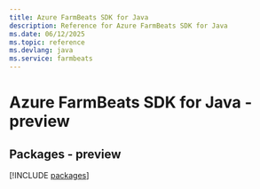 ```yaml
---
title: Azure FarmBeats SDK for Java
description: Reference for Azure FarmBeats SDK for Java
ms.date: 06/12/2025
ms.topic: reference
ms.devlang: java
ms.service: farmbeats
---
```

# Azure FarmBeats SDK for Java - preview
## Packages - preview
[!INCLUDE [packages](farmbeats-index.md)]